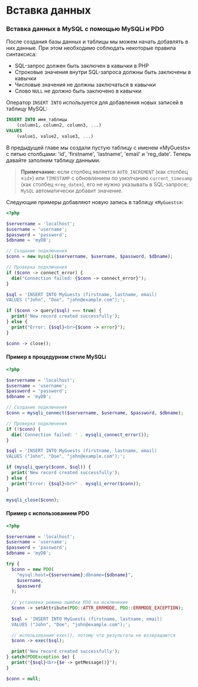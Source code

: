 # Вставка данных

### Вставка данных в MySQL с помощью MySQLi и PDO

После создания базы данных и таблицы мы можем начать добавлять в них данные. При этом необходимо соблюдать некоторые правила синтаксиса:

- SQL-запрос должен быть заключен в кавычки в PHP
- Строковые значения внутри SQL-запроса должны быть заключены в кавычки
- Числовые значения не должны заключаться в кавычки
- Слово `NULL` не должно быть заключено в кавычки

Оператор `INSERT INTO` используется для добавления новых записей в таблицу MySQL:

```sql
INSERT INTO имя_таблицы
    (column1, column2, column3, ...)
VALUES
    (value1, value2, value3, ...)
```

В предыдущей главе мы создали пустую таблицу с именем «MyGuests» с пятью столбцами: 'id', 'firstname', 'lastname', 'email' и 'reg_date'. Теперь давайте заполним таблицу данными.

> **Примечание:** если столбец является `AUTO_INCREMENT` (как столбец «`id`») или `TIMESTAMP` с обновлением по умолчанию `current_timesamp` (как столбец «`reg_date`»), его не нужно указывать в SQL-запросе; `MySQL` автоматически добавит значение.

Следующие примеры добавляют новую запись в таблицу «`MyGuests`»:

```php
<?php

$servername = 'localhost';
$username = 'username';
$password = 'password';
$dbname = 'myDB';

// Создание подключения
$conn = new mysqli($servername, $username, $password, $dbname);

// Проверка подключения
if ($conn -> connect_error) {
  die("Connection failed: {$conn -> connect_error}");
}

$sql = 'INSERT INTO MyGuests (firstname, lastname, email)
VALUES ("John", "Doe", "john@example.com");';

if ($conn -> query($sql) === true) {
  print('New record created successfully');
} else {
  print("Error: {$sql}<br>{$conn -> error}");
}

$conn -> close();
```

#### Пример в процедурном стиле MySQLi

```php
<?php

$servername = 'localhost';
$username = 'username';
$password = 'password';
$dbname = 'myDB';

// Создание подключения
$conn = mysqli_connect($servername, $username, $password, $dbname);

// Проверка подключения
if (!$conn) {
  die('Connection failed: ' . mysqli_connect_error());
}

$sql = 'INSERT INTO MyGuests (firstname, lastname, email)
VALUES ("John", "Doe", "john@example.com");';

if (mysqli_query($conn, $sql)) {
  print('New record created successfully');
} else {
  print("Error: {$sql}<br>" . mysqli_error($conn));
}

mysqli_close($conn);
```

#### Пример с использованием PDO

```php
<?php

$servername = 'localhost';
$username = 'username';
$password = 'password';
$dbname = 'myDB';

try {
  $conn = new PDO(
    "mysql:host={$servername};dbname={$dbname}",
    $username,
    $password
  );
  
  // установка режима ошибки PDO на исключение
  $conn -> setAttribute(PDO::ATTR_ERRMODE, PDO::ERRMODE_EXCEPTION);
  
  $sql = 'INSERT INTO MyGuests (firstname, lastname, email)
  VALUES ("John", "Doe", "john@example.com");';

  // использование exec(), потому что результаты не возвращаются
  $conn -> exec($sql);

  print('New record created successfully');
} catch(PDOException $e) {
  print("{$sql}<br>{$e -> getMessage()}");
}

$conn = null;
```